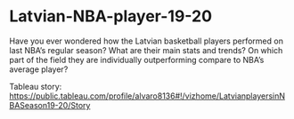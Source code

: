 # Latvian-NBA-player-19-20
Have you ever wondered how the Latvian basketball players performed on last NBA’s regular season? What are their main stats and trends? On which part of the field they are individually outperforming compare to NBA’s average player?

Tableau story: https://public.tableau.com/profile/alvaro8136#!/vizhome/LatvianplayersinNBASeason19-20/Story
